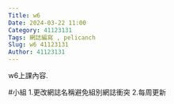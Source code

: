 ```yaml
---
Title: w6
Date: 2024-03-22 11:00
Category: 41123131
Tags: 網誌編寫 , pelicanch
Slug: w6 41123131
Author: 41123131
---
```


w6上課內容.

<!-- PELICAN_END_SUMMARY -->
#小組
1.更改網誌名稱避免組別網誌衝突 2.每周更新




